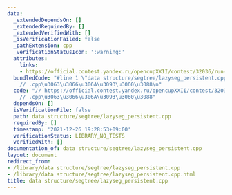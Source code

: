 ```yaml
---
data:
  _extendedDependsOn: []
  _extendedRequiredBy: []
  _extendedVerifiedWith: []
  _isVerificationFailed: false
  _pathExtension: cpp
  _verificationStatusIcon: ':warning:'
  attributes:
    links:
    - https://official.contest.yandex.ru/opencupXXII/contest/32036/run-report/59392183/
  bundledCode: "#line 1 \"data structure/segtree/lazyseg_persistent.cpp\"\n// https://official.contest.yandex.ru/opencupXXII/contest/32036/run-report/59392183/\n\
    // .cpp\u3063\u3066\u306A\u3093\u3060\u3088\n"
  code: "// https://official.contest.yandex.ru/opencupXXII/contest/32036/run-report/59392183/\n\
    // .cpp\u3063\u3066\u306A\u3093\u3060\u3088"
  dependsOn: []
  isVerificationFile: false
  path: data structure/segtree/lazyseg_persistent.cpp
  requiredBy: []
  timestamp: '2021-12-26 19:28:53+09:00'
  verificationStatus: LIBRARY_NO_TESTS
  verifiedWith: []
documentation_of: data structure/segtree/lazyseg_persistent.cpp
layout: document
redirect_from:
- /library/data structure/segtree/lazyseg_persistent.cpp
- /library/data structure/segtree/lazyseg_persistent.cpp.html
title: data structure/segtree/lazyseg_persistent.cpp
---
```

